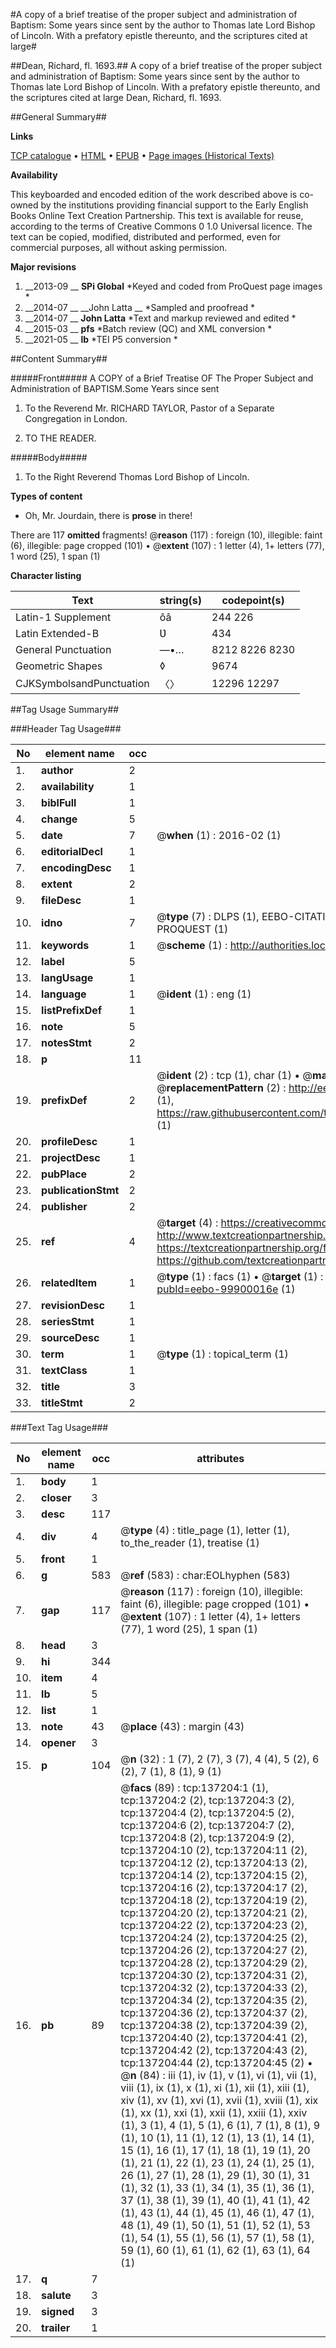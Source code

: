 #A copy of a brief treatise of the proper subject and administration of Baptism: Some years since sent by the author to Thomas late Lord Bishop of Lincoln. With a prefatory epistle thereunto, and the scriptures cited at large#

##Dean, Richard, fl. 1693.##
A copy of a brief treatise of the proper subject and administration of Baptism: Some years since sent by the author to Thomas late Lord Bishop of Lincoln. With a prefatory epistle thereunto, and the scriptures cited at large
Dean, Richard, fl. 1693.

##General Summary##

**Links**

[TCP catalogue](http://www.ota.ox.ac.uk/tcp/)  • 
[HTML](http://tei.it.ox.ac.uk/tcp/Texts-HTML/free/A82/A82023.html)  • 
[EPUB](http://tei.it.ox.ac.uk/tcp/Texts-EPUB/free/A82/A82023.epub) • 
[Page images (Historical Texts)](https://historicaltexts.jisc.ac.uk/eebo-99900016e)

**Availability**

This keyboarded and encoded edition of the work described above is co-owned by the
    institutions providing financial support to the Early English Books Online Text Creation
    Partnership. This text is available for reuse, according to the terms of  Creative Commons 0 1.0 Universal
    licence. The text can be copied, modified, distributed and performed, even for commercial
    purposes, all without asking permission.

**Major revisions**

1. __2013-09 __ __SPi Global__ *Keyed and coded from ProQuest page images *
1. __2014-07 __ __John Latta __ *Sampled and proofread *
1. __2014-07 __ __John Latta__ *Text and markup reviewed and edited *
1. __2015-03 __ __pfs__ *Batch review (QC) and XML conversion *
1. __2021-05 __ __lb__ *TEI P5 conversion *

##Content Summary##

#####Front#####
A COPY of a Brief Treatise OF The Proper Subject and Administration of BAPTISM.Some Years since sent
1. To the Reverend Mr. RICHARD TAYLOR, Pastor of a Separate Congregation in London.

1. TO THE READER.

#####Body#####

1. To the Right Reverend Thomas Lord Bishop of Lincoln.

**Types of content**

  * Oh, Mr. Jourdain, there is **prose** in there!

There are 117 **omitted** fragments! 
 @__reason__ (117) : foreign (10), illegible: faint (6), illegible: page cropped (101)  •  @__extent__ (107) : 1 letter (4), 1+ letters (77), 1 word (25), 1 span (1)

**Character listing**


|Text|string(s)|codepoint(s)|
|---|---|---|
|Latin-1 Supplement|ôâ|244 226|
|Latin Extended-B|Ʋ|434|
|General Punctuation|—•…|8212 8226 8230|
|Geometric Shapes|◊|9674|
|CJKSymbolsandPunctuation|〈〉|12296 12297|

##Tag Usage Summary##

###Header Tag Usage###

|No|element name|occ|attributes|
|---|---|---|---|
|1.|__author__|2||
|2.|__availability__|1||
|3.|__biblFull__|1||
|4.|__change__|5||
|5.|__date__|7| @__when__ (1) : 2016-02 (1)|
|6.|__editorialDecl__|1||
|7.|__encodingDesc__|1||
|8.|__extent__|2||
|9.|__fileDesc__|1||
|10.|__idno__|7| @__type__ (7) : DLPS (1), EEBO-CITATION (1), VID (1), EEBO-PROQUEST (1), STC (2), PROQUEST (1)|
|11.|__keywords__|1| @__scheme__ (1) : http://authorities.loc.gov/ (1)|
|12.|__label__|5||
|13.|__langUsage__|1||
|14.|__language__|1| @__ident__ (1) : eng (1)|
|15.|__listPrefixDef__|1||
|16.|__note__|5||
|17.|__notesStmt__|2||
|18.|__p__|11||
|19.|__prefixDef__|2| @__ident__ (2) : tcp (1), char (1)  •  @__matchPattern__ (2) : ([0-9\-]+):([0-9IVX]+) (1), (.+) (1)  •  @__replacementPattern__ (2) : http://eebo.chadwyck.com/downloadtiff?vid=$1&page=$2 (1), https://raw.githubusercontent.com/textcreationpartnership/Texts/master/tcpchars.xml#$1 (1)|
|20.|__profileDesc__|1||
|21.|__projectDesc__|1||
|22.|__pubPlace__|2||
|23.|__publicationStmt__|2||
|24.|__publisher__|2||
|25.|__ref__|4| @__target__ (4) : https://creativecommons.org/publicdomain/zero/1.0/ (1), http://www.textcreationpartnership.org/docs/. (1), https://textcreationpartnership.org/faq/#faq05 (1), https://github.com/textcreationpartnership (1)|
|26.|__relatedItem__|1| @__type__ (1) : facs (1)  •  @__target__ (1) : https://data.historicaltexts.jisc.ac.uk/view?pubId=eebo-99900016e (1)|
|27.|__revisionDesc__|1||
|28.|__seriesStmt__|1||
|29.|__sourceDesc__|1||
|30.|__term__|1| @__type__ (1) : topical_term (1)|
|31.|__textClass__|1||
|32.|__title__|3||
|33.|__titleStmt__|2||


###Text Tag Usage###

|No|element name|occ|attributes|
|---|---|---|---|
|1.|__body__|1||
|2.|__closer__|3||
|3.|__desc__|117||
|4.|__div__|4| @__type__ (4) : title_page (1), letter (1), to_the_reader (1), treatise (1)|
|5.|__front__|1||
|6.|__g__|583| @__ref__ (583) : char:EOLhyphen (583)|
|7.|__gap__|117| @__reason__ (117) : foreign (10), illegible: faint (6), illegible: page cropped (101)  •  @__extent__ (107) : 1 letter (4), 1+ letters (77), 1 word (25), 1 span (1)|
|8.|__head__|3||
|9.|__hi__|344||
|10.|__item__|4||
|11.|__lb__|5||
|12.|__list__|1||
|13.|__note__|43| @__place__ (43) : margin (43)|
|14.|__opener__|3||
|15.|__p__|104| @__n__ (32) : 1 (7), 2 (7), 3 (7), 4 (4), 5 (2), 6 (2), 7 (1), 8 (1), 9 (1)|
|16.|__pb__|89| @__facs__ (89) : tcp:137204:1 (1), tcp:137204:2 (2), tcp:137204:3 (2), tcp:137204:4 (2), tcp:137204:5 (2), tcp:137204:6 (2), tcp:137204:7 (2), tcp:137204:8 (2), tcp:137204:9 (2), tcp:137204:10 (2), tcp:137204:11 (2), tcp:137204:12 (2), tcp:137204:13 (2), tcp:137204:14 (2), tcp:137204:15 (2), tcp:137204:16 (2), tcp:137204:17 (2), tcp:137204:18 (2), tcp:137204:19 (2), tcp:137204:20 (2), tcp:137204:21 (2), tcp:137204:22 (2), tcp:137204:23 (2), tcp:137204:24 (2), tcp:137204:25 (2), tcp:137204:26 (2), tcp:137204:27 (2), tcp:137204:28 (2), tcp:137204:29 (2), tcp:137204:30 (2), tcp:137204:31 (2), tcp:137204:32 (2), tcp:137204:33 (2), tcp:137204:34 (2), tcp:137204:35 (2), tcp:137204:36 (2), tcp:137204:37 (2), tcp:137204:38 (2), tcp:137204:39 (2), tcp:137204:40 (2), tcp:137204:41 (2), tcp:137204:42 (2), tcp:137204:43 (2), tcp:137204:44 (2), tcp:137204:45 (2)  •  @__n__ (84) : iii (1), iv (1), v (1), vi (1), vii (1), viii (1), ix (1), x (1), xi (1), xii (1), xiii (1), xiv (1), xv (1), xvi (1), xvii (1), xviii (1), xix (1), xx (1), xxi (1), xxii (1), xxiii (1), xxiv (1), 3 (1), 4 (1), 5 (1), 6 (1), 7 (1), 8 (1), 9 (1), 10 (1), 11 (1), 12 (1), 13 (1), 14 (1), 15 (1), 16 (1), 17 (1), 18 (1), 19 (1), 20 (1), 21 (1), 22 (1), 23 (1), 24 (1), 25 (1), 26 (1), 27 (1), 28 (1), 29 (1), 30 (1), 31 (1), 32 (1), 33 (1), 34 (1), 35 (1), 36 (1), 37 (1), 38 (1), 39 (1), 40 (1), 41 (1), 42 (1), 43 (1), 44 (1), 45 (1), 46 (1), 47 (1), 48 (1), 49 (1), 50 (1), 51 (1), 52 (1), 53 (1), 54 (1), 55 (1), 56 (1), 57 (1), 58 (1), 59 (1), 60 (1), 61 (1), 62 (1), 63 (1), 64 (1)|
|17.|__q__|7||
|18.|__salute__|3||
|19.|__signed__|3||
|20.|__trailer__|1||
